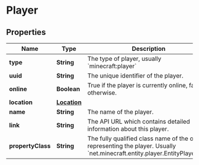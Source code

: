 
# Player

## Properties
Name | Type | Description | Notes
------------ | ------------- | ------------- | -------------
**type** | **String** | The type of player, usually &#x60;minecraft:player&#x60; |  [optional]
**uuid** | **String** | The unique identifier of the player. |  [optional]
**online** | **Boolean** | True if the player is currently online, false otherwise. |  [optional]
**location** | [**Location**](Location.md) |  |  [optional]
**name** | **String** | The name of the player. |  [optional]
**link** | **String** | The API URL which contains detailed information about this player. |  [optional]
**propertyClass** | **String** | The fully qualified class name of the object representing the player. Usually &#x60;net.minecraft.entity.player.EntityPlayerMP&#x60;. |  [optional]



